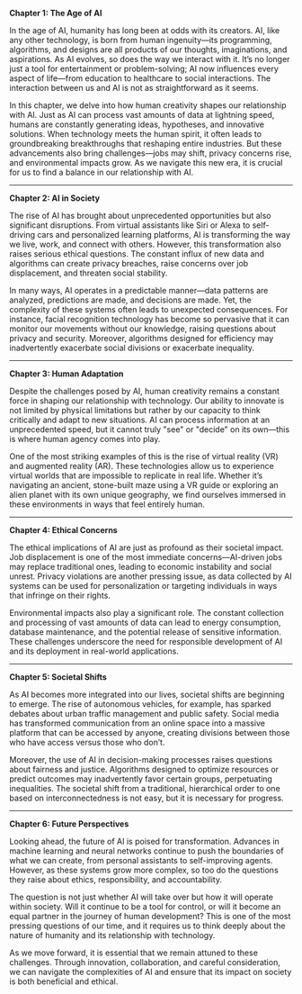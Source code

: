 

**Chapter 1: The Age of AI**

In the age of AI, humanity has long been at odds with its creators. AI, like any other technology, is born from human ingenuity—its programming, algorithms, and designs are all products of our thoughts, imaginations, and aspirations. As AI evolves, so does the way we interact with it. It’s no longer just a tool for entertainment or problem-solving; AI now influences every aspect of life—from education to healthcare to social interactions. The interaction between us and AI is not as straightforward as it seems.

In this chapter, we delve into how human creativity shapes our relationship with AI. Just as AI can process vast amounts of data at lightning speed, humans are constantly generating ideas, hypotheses, and innovative solutions. When technology meets the human spirit, it often leads to groundbreaking breakthroughs that reshaping entire industries. But these advancements also bring challenges—jobs may shift, privacy concerns rise, and environmental impacts grow. As we navigate this new era, it is crucial for us to find a balance in our relationship with AI.

---

**Chapter 2: AI in Society**

The rise of AI has brought about unprecedented opportunities but also significant disruptions. From virtual assistants like Siri or Alexa to self-driving cars and personalized learning platforms, AI is transforming the way we live, work, and connect with others. However, this transformation also raises serious ethical questions. The constant influx of new data and algorithms can create privacy breaches, raise concerns over job displacement, and threaten social stability.

In many ways, AI operates in a predictable manner—data patterns are analyzed, predictions are made, and decisions are made. Yet, the complexity of these systems often leads to unexpected consequences. For instance, facial recognition technology has become so pervasive that it can monitor our movements without our knowledge, raising questions about privacy and security. Moreover, algorithms designed for efficiency may inadvertently exacerbate social divisions or exacerbate inequality.

---

**Chapter 3: Human Adaptation**

Despite the challenges posed by AI, human creativity remains a constant force in shaping our relationship with technology. Our ability to innovate is not limited by physical limitations but rather by our capacity to think critically and adapt to new situations. AI can process information at an unprecedented speed, but it cannot truly "see" or "decide" on its own—this is where human agency comes into play.

One of the most striking examples of this is the rise of virtual reality (VR) and augmented reality (AR). These technologies allow us to experience virtual worlds that are impossible to replicate in real life. Whether it’s navigating an ancient, stone-built maze using a VR guide or exploring an alien planet with its own unique geography, we find ourselves immersed in these environments in ways that feel entirely human.

---

**Chapter 4: Ethical Concerns**

The ethical implications of AI are just as profound as their societal impact. Job displacement is one of the most immediate concerns—AI-driven jobs may replace traditional ones, leading to economic instability and social unrest. Privacy violations are another pressing issue, as data collected by AI systems can be used for personalization or targeting individuals in ways that infringe on their rights.

Environmental impacts also play a significant role. The constant collection and processing of vast amounts of data can lead to energy consumption, database maintenance, and the potential release of sensitive information. These challenges underscore the need for responsible development of AI and its deployment in real-world applications.

---

**Chapter 5: Societal Shifts**

As AI becomes more integrated into our lives, societal shifts are beginning to emerge. The rise of autonomous vehicles, for example, has sparked debates about urban traffic management and public safety. Social media has transformed communication from an online space into a massive platform that can be accessed by anyone, creating divisions between those who have access versus those who don’t.

Moreover, the use of AI in decision-making processes raises questions about fairness and justice. Algorithms designed to optimize resources or predict outcomes may inadvertently favor certain groups, perpetuating inequalities. The societal shift from a traditional, hierarchical order to one based on interconnectedness is not easy, but it is necessary for progress.

---

**Chapter 6: Future Perspectives**

Looking ahead, the future of AI is poised for transformation. Advances in machine learning and neural networks continue to push the boundaries of what we can create, from personal assistants to self-improving agents. However, as these systems grow more complex, so too do the questions they raise about ethics, responsibility, and accountability.

The question is not just whether AI will take over but how it will operate within society. Will it continue to be a tool for control, or will it become an equal partner in the journey of human development? This is one of the most pressing questions of our time, and it requires us to think deeply about the nature of humanity and its relationship with technology.

As we move forward, it is essential that we remain attuned to these challenges. Through innovation, collaboration, and careful consideration, we can navigate the complexities of AI and ensure that its impact on society is both beneficial and ethical.